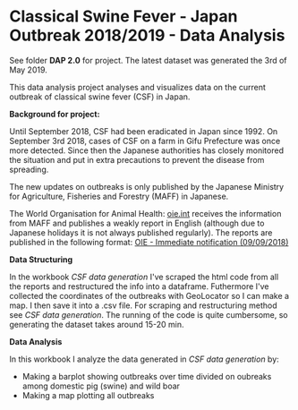 # Classical Swine Fever - Japan Outbreak 2018/2019 - Data Analysis

See folder **DAP 2.0** for project. The latest dataset was generated the 3rd of May 2019.

This data analysis project analyses and visualizes data on the current outbreak of classical swine fever (CSF) in Japan. 

**Background for project:**

Until September 2018, CSF had been eradicated in Japan since 1992. On September 3rd 2018, cases of CSF on a farm in Gifu Prefecture was once more detected. Since then the Japanese authorities has closely monitored the situation and put in extra precautions to prevent the disease from spreading.

The new updates on outbreaks is only published by the Japanese Ministry for Agriculture, Fisheries and Forestry (MAFF) in Japanese.

The World Organisation for Animal Health: [oie.int](http://www.oie.int/) receives the information from MAFF and publishes a weakly report in English (although due to Japanese holidays it is not always published regularly). The reports are published in the following format: [OIE - Immediate notification (09/09/2018)](http://www.oie.int/wahis_2/public/wahid.php/Reviewreport/Review?reportid=27871)

**Data Structuring**

In the workbook *CSF data generation* I've scraped the html code from all the reports and restructured the info into a dataframe. Futhermore I've collected the coordinates of the outbreaks with GeoLocator so I can make a map. I then save it into a .csv file. For scraping and restructuring method see *CSF data generation*. The running of the code is quite cumbersome, so generating the dataset takes around 15-20 min. 

**Data Analysis**

In this workbook I analyze the data generated in *CSF data generation* by:
- Making a barplot showing outbreaks over time divided on oubreaks among domestic pig (swine) and wild boar
- Making a map plotting all outbreaks
